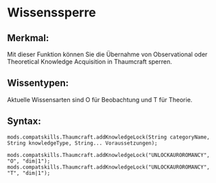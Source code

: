 # Wissenssperre

## Merkmal:

Mit dieser Funktion können Sie die Übernahme von Observational oder Theoretical Knowledge Acquisition in Thaumcraft sperren.

## Wissentypen:

Aktuelle Wissensarten sind O für Beobachtung und T für Theorie.

## Syntax:

    mods.compatskills.Thaumcraft.addKnowledgeLock(String categoryName, String knowledgeType, String... Voraussetzungen);
    
    mods.compatskills.Thaumcraft.addKnowledgeLock("UNLOCKAUROROMANCY", "O", "dim|1");
    mods.compatskills.Thaumcraft.addKnowledgeLock("UNLOCKAUROROMANCY", "T", "dim|1");